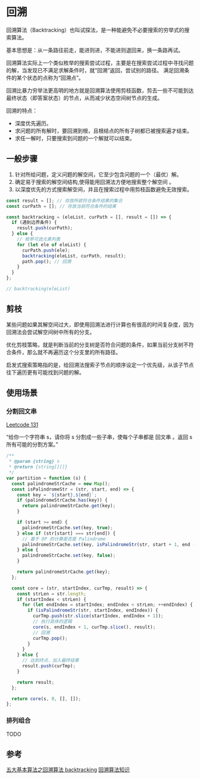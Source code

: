 # 回溯

回溯算法（Backtracking）也叫试探法，是一种能避免不必要搜索的穷举式的搜索算法。

基本思想是：从一条路往前走，能进则进，不能进则退回来，换一条路再试。

回溯算法实际上一个类似枚举的搜索尝试过程，主要是在搜索尝试过程中寻找问题的解，当发现已不满足求解条件时，就“回溯”返回，尝试别的路径。
满足回溯条件的某个状态的点称为“回溯点”。

回溯比暴力穷举法更高明的地方就是回溯算法使用剪枝函数，剪去一些不可能到达 最终状态（即答案状态）的节点，从而减少状态空间树节点的生成。

回溯的特点：

- 深度优先遍历。
- 求问题的所有解时，要回溯到根，且根结点的所有子树都已被搜索遍才结束。
- 求任一解时，只要搜索到问题的一个解就可以结束。

## 一般步骤

1. 针对所给问题，定义问题的解空间，它至少包含问题的一个（最优）解。
2. 确定易于搜索的解空间结构,使得能用回溯法方便地搜索整个解空间 。
3. 以深度优先的方式搜索解空间，并且在搜索过程中用剪枝函数避免无效搜索。

```js
const result = []; // 存放所欲符合条件结果的集合
const curPath = []; // 存放当前符合条件的结果

const backtracking = (eleList, curPath = [], result = []) => {
  if (遇到边界条件) {
    result.push(curPath);
  } else {
    // 枚举可选元素列表
    for (let ele of eleList) {
      curPath.push(ele);
      backtracking(eleList, curPath, result);
      path.pop(); // 回溯
    }
  }
};

// backtracking(eleList)
```

## 剪枝

某些问题如果其解空间过大，即使用回溯法进行计算也有很高的时间复杂度，因为回溯法会尝试解空间树中所有的分支。

优化剪枝策略，就是判断当前的分支树是否符合问题的条件，如果当前分支树不符合条件，那么就不再遍历这个分支里的所有路径。

启发式搜索策略指的是，给回溯法搜索子节点的顺序设定一个优先级，从该子节点往下遍历更有可能找到问题的解。

## 使用场景

### 分割回文串

[Leetcode 131](https://leetcode.com/problems/palindrome-partitioning/description/)

“给你一个字符串 s，请你将 s 分割成一些子串，使每个子串都是 回文串 。返回 s 所有可能的分割方案。”

```js
/**
 * @param {string} s
 * @return {string[][]}
 */
var partition = function (s) {
  const palindromeStrCache = new Map();
  const isPalindromeStr = (str, start, end) => {
    const key = `${start},${end}`;
    if (palindromeStrCache.has(key)) {
      return palindromeStrCache.get(key);
    }

    if (start >= end) {
      palindromeStrCache.set(key, true);
    } else if (str[start] === str[end]) {
      // 基于 DP 的计算是否是 Palindrome
      palindromeStrCache.set(key, isPalindromeStr(str, start + 1, end - 1));
    } else {
      palindromeStrCache.set(key, false);
    }

    return palindromeStrCache.get(key);
  };

  const core = (str, startIndex, curTmp, result) => {
    const strLen = str.length;
    if (startIndex < strLen) {
      for (let endIndex = startIndex; endIndex < strLen; ++endIndex) {
        if (isPalindromeStr(str, startIndex, endIndex)) {
          curTmp.push(str.slice(startIndex, endIndex + 1));
          // 执行具体的逻辑
          core(s, endIndex + 1, curTmp.slice(), result);
          // 回溯
          curTmp.pop();
        }
      }
    } else {
      // 达到终点，加入最终结果
      result.push(curTmp);
    }

    return result;
  };

  return core(s, 0, [], []);
};
```

### 排列组合

TODO

## 参考

[五大基本算法之回溯算法 backtracking](https://houbb.github.io/2020/01/23/data-struct-learn-07-base-backtracking)
[回溯算法知识](https://algo.itcharge.cn/09.Algorithm-Base/04.Backtracking-Algorithm/01.Backtracking-Algorithm/)
